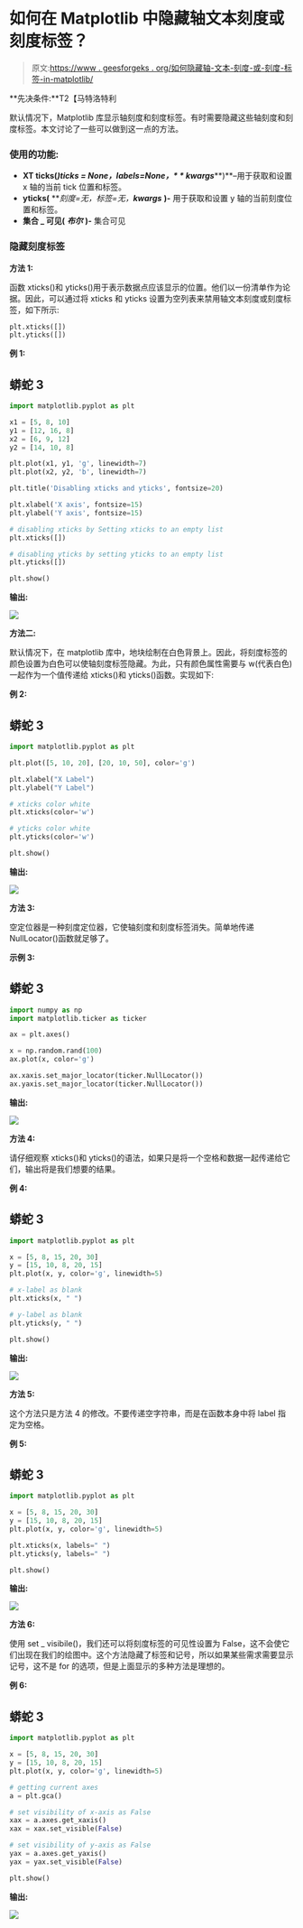# 如何在 Matplotlib 中隐藏轴文本刻度或刻度标签？

> 原文:[https://www . geesforgeks . org/如何隐藏轴-文本-刻度-或-刻度-标签-in-matplotlib/](https://www.geeksforgeeks.org/how-to-hide-axis-text-ticks-or-tick-labels-in-matplotlib/)

**先决条件:**T2【马特洛特利

默认情况下，Matplotlib 库显示轴刻度和刻度标签。有时需要隐藏这些轴刻度和刻度标签。本文讨论了一些可以做到这一点的方法。

### 使用的功能:

*   **XT ticks(*****)ticks = None，labels=None，* * kwargs*****)**–用于获取和设置 x 轴的当前 tick 位置和标签。
*   **yticks(** ***刻度=无，标签=无，**kwargs*** **)-** 用于获取和设置 y 轴的当前刻度位置和标签。
*   **集合 _ 可见(** ***布尔*** **)-** 集合可见

### 隐藏刻度标签

**方法 1:**

函数 xticks()和 yticks()用于表示数据点应该显示的位置。他们以一份清单作为论据。因此，可以通过将 xticks 和 yticks 设置为空列表来禁用轴文本刻度或刻度标签，如下所示:

```py
plt.xticks([])
plt.yticks([])
```

**例 1:**

## 蟒蛇 3

```py
import matplotlib.pyplot as plt

x1 = [5, 8, 10]
y1 = [12, 16, 8]
x2 = [6, 9, 12]
y2 = [14, 10, 8]

plt.plot(x1, y1, 'g', linewidth=7)
plt.plot(x2, y2, 'b', linewidth=7)

plt.title('Disabling xticks and yticks', fontsize=20)

plt.xlabel('X axis', fontsize=15)
plt.ylabel('Y axis', fontsize=15)

# disabling xticks by Setting xticks to an empty list
plt.xticks([])  

# disabling yticks by setting yticks to an empty list
plt.yticks([])  

plt.show()
```

**输出:**

![](img/6ea85170c42110258eee6dc5c1dedfff.png)

**方法二:**

默认情况下，在 matplotlib 库中，地块绘制在白色背景上。因此，将刻度标签的颜色设置为白色可以使轴刻度标签隐藏。为此，只有颜色属性需要与 w(代表白色)一起作为一个值传递给 xticks()和 yticks()函数。实现如下:

**例 2:**

## 蟒蛇 3

```py
import matplotlib.pyplot as plt

plt.plot([5, 10, 20], [20, 10, 50], color='g')

plt.xlabel("X Label")
plt.ylabel("Y Label")

# xticks color white
plt.xticks(color='w')

# yticks color white
plt.yticks(color='w')

plt.show()
```

**输出:**

![](img/3c736f5f3524a56f212f73a0ca428bbe.png)

**方法 3:**

空定位器是一种刻度定位器，它使轴刻度和刻度标签消失。简单地传递 NullLocator()函数就足够了。

**示例 3:**

## 蟒蛇 3

```py
import numpy as np
import matplotlib.ticker as ticker

ax = plt.axes()

x = np.random.rand(100)
ax.plot(x, color='g')

ax.xaxis.set_major_locator(ticker.NullLocator())
ax.yaxis.set_major_locator(ticker.NullLocator())
```

**输出:**

![](img/528f295dab19ddb5b262f2d359e846b7.png)

**方法 4:**

请仔细观察 xticks()和 yticks()的语法，如果只是将一个空格和数据一起传递给它们，输出将是我们想要的结果。

**例 4:**

## 蟒蛇 3

```py
import matplotlib.pyplot as plt

x = [5, 8, 15, 20, 30]
y = [15, 10, 8, 20, 15]
plt.plot(x, y, color='g', linewidth=5)

# x-label as blank
plt.xticks(x, " ")

# y-label as blank
plt.yticks(y, " ")

plt.show()
```

**输出:**

![](img/527e49967c4bd08ec4fc9b51a4a48342.png)

**方法 5:**

这个方法只是方法 4 的修改。不要传递空字符串，而是在函数本身中将 label 指定为空格。

**例 5:**

## 蟒蛇 3

```py
import matplotlib.pyplot as plt

x = [5, 8, 15, 20, 30]
y = [15, 10, 8, 20, 15]
plt.plot(x, y, color='g', linewidth=5)

plt.xticks(x, labels=" ")
plt.yticks(y, labels=" ")

plt.show()
```

**输出:**

![](img/779accee9131a977bbaea5a1761a7cb3.png)

**方法 6:**

使用 set _ visibile()，我们还可以将刻度标签的可见性设置为 False，这不会使它们出现在我们的绘图中。这个方法隐藏了标签和记号，所以如果某些需求需要显示记号，这不是 for 的选项，但是上面显示的多种方法是理想的。

**例 6:**

## 蟒蛇 3

```py
import matplotlib.pyplot as plt

x = [5, 8, 15, 20, 30]
y = [15, 10, 8, 20, 15]
plt.plot(x, y, color='g', linewidth=5)

# getting current axes
a = plt.gca()

# set visibility of x-axis as False
xax = a.axes.get_xaxis()
xax = xax.set_visible(False)

# set visibility of y-axis as False
yax = a.axes.get_yaxis()
yax = yax.set_visible(False)

plt.show()
```

**输出:**

![](img/44e6c38f6ab354b740341a1dc81c36f3.png)